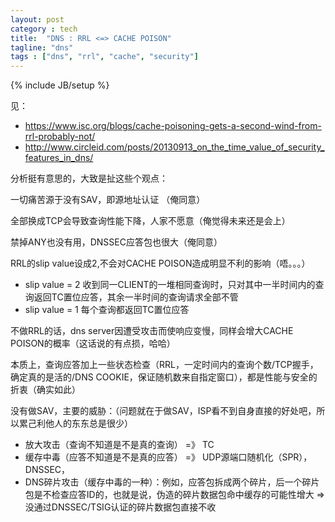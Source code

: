 ```yaml
---
layout: post
category : tech
title:  "DNS : RRL <=> CACHE POISON"
tagline: "dns"
tags : ["dns", "rrl", "cache", "security"] 
---
```

{% include JB/setup %}

见：
- https://www.isc.org/blogs/cache-poisoning-gets-a-second-wind-from-rrl-probably-not/
- http://www.circleid.com/posts/20130913_on_the_time_value_of_security_features_in_dns/

分析挺有意思的，大致是扯这些个观点：

一切痛苦源于没有SAV，即源地址认证 （俺同意）

全部换成TCP会导致查询性能下降，人家不愿意（俺觉得未来还是会上）

禁掉ANY也没有用，DNSSEC应答包也很大（俺同意）

RRL的slip value设成2,不会对CACHE POISON造成明显不利的影响（唔。。。）
- slip value = 2 收到同一CLIENT的一堆相同查询时，只对其中一半时间内的查询返回TC置位应答，其余一半时间的查询请求全部不管
- slip value = 1 每个查询都返回TC置位应答

不做RRL的话，dns server因遭受攻击而使响应变慢，同样会增大CACHE POISON的概率（这话说的有点损，哈哈）

本质上，查询应答加上一些状态检查（RRL，一定时间内的查询个数/TCP握手，确定真的是活的/DNS COOKIE，保证随机数来自指定窗口），都是性能与安全的折衷（确实如此）
 
没有做SAV，主要的威胁：（问题就在于做SAV，ISP看不到自身直接的好处吧，所以累己利他人的东东总是很少）
- 放大攻击（查询不知道是不是真的查询） =》 TC
- 缓存中毒（应答不知道是不是真的应答） =》 UDP源端口随机化（SPR），DNSSEC，
- DNS碎片攻击（缓存中毒的一种）：例如，应答包拆成两个碎片，后一个碎片包是不检查应答ID的，也就是说，伪造的碎片数据包命中缓存的可能性增大  => 没通过DNSSEC/TSIG认证的碎片数据包直接不收

